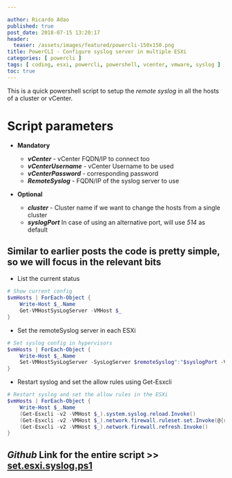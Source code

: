 ```yaml
---

author: Ricardo Adao
published: true
post_date: 2018-07-15 13:20:17
header:
  teaser: /assets/images/featured/powercli-150x150.png
title: PowerCLI - Configure syslog server in multiple ESXi
categories: [ powercli ]
tags: [ coding, esxi, powercli, powershell, vcenter, vmware, syslog ]
toc: true
---
```

This is a quick powershell script to setup the _remote syslog_ in all the hosts of a cluster or vCenter.

# Script parameters #

* **Mandatory**
  * _**vCenter**_ - vCenter FQDN/IP to connect too
  * _**vCenterUsername**_ - vCenter Username to be used
  * _**vCenterPassword**_ - corresponding password
  * _**RemoteSyslog**_ - FQDN/IP of the syslog server to use

* **Optional**
  * _**cluster**_ - Cluster name if we want to change the hosts from a single cluster
  * _**syslogPort**_  In case of using an alternative port, will use _514_ as default

## Similar to earlier posts the code is pretty simple, so we will focus in the relevant bits ##

* List the current status

```powershell
# Show current config
$vmHosts | ForEach-Object {
    Write-Host $_.Name
    Get-VMHostSysLogServer -VMHost $_
}
```

* Set the remoteSyslog server in each ESXi

```powershell
# Set syslog config in hypervisors
$vmHosts | ForEach-Object {
    Write-Host $_.Name
    Set-VMHostSysLogServer -SysLogServer $remoteSyslog":"$syslogPort -VMHost $_
}
```

* Restart syslog and set the allow rules using Get-Esxcli

```powershell
# Restart syslog and set the allow rules in the ESXi
$vmHosts | ForEach-Object {
    Write-Host $_.Name
    (Get-Esxcli -v2 -VMHost $_).system.syslog.reload.Invoke()
    (Get-Esxcli -v2 -VMHost $_).network.firewall.ruleset.set.Invoke(@{rulesetid='syslog'; enabled=$true})
    (Get-Esxcli -v2 -VMHost $_).network.firewall.refresh.Invoke()
}
```

## _Github_ Link for the entire script **>>** [set.esxi.syslog.ps1](https://github.com/ricardonadao/vrandombites.co.uk/blob/master/ESXi/set.esxi.syslog.ps1) ##
